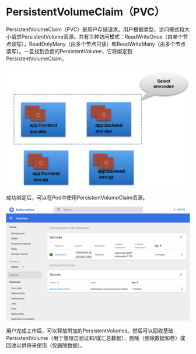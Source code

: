 # PersistentVolumeClaim（PVC）

PersistentVolumeClaim（PVC）是用户存储请求。用户根据类型，访问模式和大小请求PersistentVolume资源。共有三种访问模式：ReadWriteOnce（由单个节点读写），ReadOnlyMany（由多个节点只读）和ReadWriteMany（由多个节点读写）。一旦找到合适的PersistentVolume，它将绑定到PersistentVolumeClaim。

![PersistentVolumeClaim](../../.gitbook/assets/image%20%2835%29.png)

成功绑定后，可以在Pod中使用PersistentVolumeClaim资源。

![PersistentVolumeClaim Used In a Pod](../../.gitbook/assets/image%20%2831%29.png)

用户完成工作后，可以释放附加的PersistentVolumes。然后可以回收基础PersistentVolume（用于管理员验证和/或汇总数据），删除（删除数据和卷）或回收以供将来使用（仅删除数据）。


